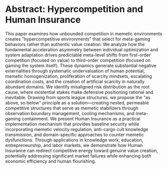 # Abstract: Hypercompetition and Human Insurance

This paper examines how unbounded competition in memetic environments creates "hypercompetitive environments" that select for meta-gaming behaviors rather than authentic value creation. We analyze how the fundamental acceleration asymmetry between individual optimization and system adaptation drives predictable meta-level shifts from first-order competition (focused on value) to third-order competition (focused on gaming the system itself). These dynamics generate substantial negative externalities through systematic undervaluation of human potential, memetic homogenization, proliferation of scarcity mindsets, escalating coordination costs, and the creation of artificial scarcity in naturally abundant domains. We identify misaligned risk distribution as the root cause, where existential stakes make defensive positioning rational and inevitable. Drawing from sports league structures, we propose the "as above, so below" principle as a solution—creating nested, permeable competitive structures that serve as memetic stabilizers through observation boundary management, cooling mechanisms, and meta-gaming containment. We present Human Insurance as a practical implementation mechanism that provides baseline security while incorporating memetic velocity regulation, anti-cargo cult knowledge transmission, and domain-specific approaches to counter memetic dysfunctions. Through applications in knowledge work, education, entrepreneurship, and labor markets, we demonstrate how Human Insurance can redirect competitive energy toward genuine value creation, potentially addressing significant market failures while enhancing both economic efficiency and human flourishing.
